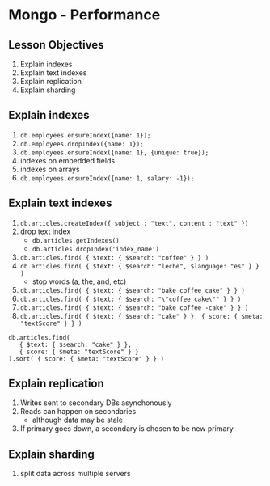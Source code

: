 # Mongo - Performance

## Lesson Objectives

1. Explain indexes
1. Explain text indexes
1. Explain replication
1. Explain sharding

## Explain indexes

1. `db.employees.ensureIndex({name: 1});`
1. `db.employees.dropIndex({name: 1});`
1. `db.employees.ensureIndex({name: 1}, {unique: true});`
1. indexes on embedded fields
1. indexes on arrays
1. `db.employees.ensureIndex({name: 1, salary: -1});`

## Explain text indexes

1. `db.articles.createIndex({ subject : "text", content : "text" })`
1. drop text index
   - `db.articles.getIndexes()`
   - `db.articles.dropIndex('index_name')`
1. `db.articles.find( { $text: { $search: "coffee" } } )`
1. `db.articles.find( { $text: { $search: "leche", $language: "es" } } )`
   - stop words (a, the, and, etc)
1. `db.articles.find( { $text: { $search: "bake coffee cake" } } )`
1. `db.articles.find( { $text: { $search: "\"coffee cake\"" } } )`
1. `db.articles.find( { $text: { $search: "bake coffee -cake" } } )`
1. `db.articles.find( { $text: { $search: "cake" } }, { score: { $meta: "textScore" } } )`

```
db.articles.find(
   { $text: { $search: "cake" } },
   { score: { $meta: "textScore" } }
).sort( { score: { $meta: "textScore" } } )
```

## Explain replication

1. Writes sent to secondary DBs asynchonously
1. Reads can happen on secondaries
   - although data may be stale
1. If primary goes down, a secondary is chosen to be new primary

## Explain sharding

1. split data across multiple servers
